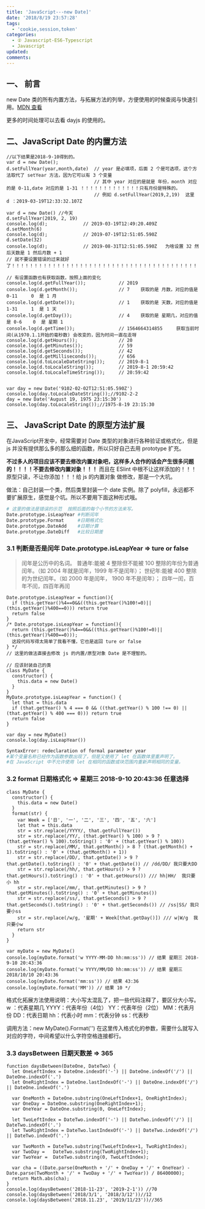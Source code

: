 ```yaml
---
title: 'JavaScript---new Date]'
date: '2018/8/19 23:57:28'
tags:
  - 'cookie,session,token'
categories:
  - ② Javascript-ES6-Typescript
  - Javascript
updated:
comments:
---
```

## 一、 前言

new Date 类的所有内置方法，与拓展方法的列举，方便使用的时候查阅与快速引用。[MDN 查看](https://developer.mozilla.org/en-US/docs/Web/JavaScript/Reference/Global_Objects/Date/setFullYear)

更多的时间处理可以去看 dayjs 的使用的。

## 二、JavaScript Date 的内置方法

```JS
//以下结果是2018-9-10得到的。
var d = new Date();
d.setFullYear(year,month,date)  // year 是必填项，后面 2 个是可选项，这个方法取代了 setYear 方法，因为它可以有 3 个变量
                                // 其中 year 对应的是就是 年份，month 对应的是 0-11,date 对应的是 1-31 ！！！！！！！！！！！！！只有月份是特殊的。
                                // 例如 d.setFullYear(2019,2,19)  这里 d ：2019-03-19T12:33:32.107Z

var d = new Date() //今天
d.setFullYear(2019, 2, 19)
console.log(d);             // 2019-03-19T12:49:20.409Z
d.setMonth(6)
console.log(d);             // 2019-07-19T12:51:05.590Z
d.setDate(32)
console.log(d);             // 2019-08-31T12:51:05.590Z   为啥设置 32 然后天数是 1 然后月数 + 1
// 就不要设置错误的过来就好了！！！！！！！！！！！！！！！！！！！！！！！！！！！！！！！！！！！！！！！！！！！！！

// 有设置函数也有获取函数，按照上面的变化
console.log(d.getFullYear());            // 2019
console.log(d.getMonth());               // 7    获取的是 月数，对应的值是 0-11     0  是 1 月
console.log(d.getDate());                // 1    获取的是 天数，对应的值是 1-31     1  是 1 天
console.log(d.getDay());                 // 4    获取的是 星期几，对应的值是 0-6    0  是 星期 1
console.log(d.getTime());                // 1564664314855     获取当前时间(从1970.1.1开始的毫秒数) 会改变的，因为时间一直在走呀
console.log(d.getHours());               // 20
console.log(d.getMinutes());             // 59
console.log(d.getSeconds());             // 42
console.log(d.getMilliseconds());        // 656
console.log(d.toLocaleDateString());     // 2019-8-1
console.log(d.toLocaleString());         // 2019-8-1 20:59:42
console.log(d.toLocaleTimeString());     // 20:59:42


var day = new Date('9102-02-02T12:51:05.590Z')
console.log(day.toLocaleDateString());//9102-2-2
day = new Date('August 19, 1975 23:15:30')
console.log(day.toLocaleString());//1975-8-19 23:15:30
```

## 三、 JavaScript Date 的原型方法扩展

在JavaScript开发中，经常需要对 Date 类型的对象进行各种验证或格式化，但是 js 并没有提供那么多的那么细的函数，所以只好自己去用 prototype 扩充。

**不过多人的项目应该不要去修改内置对象吧，这样多人合作的话会产生很多问题的！！！！不要去修改内置对象！！！**
而且在 ESlint 中根不让这样添加的！！！原型只读，不让你添加！！！给 js 的内置对象 做修改，那是一个大坑。

做法：自己封装一个类，然后类里封装一个 date 实例。除了 polyfill，永远都不要扩展原生，感觉是个坑。所以不要用下面这种形式哦。

```BASH
# 这里的做法是错误的示范  按照后面的每个小节的方法来写。
Date.prototype.isLeapYear #判断闰年
Date.prototype.Format     #日期格式化
Date.prototype.DateAdd    #日期计算
Date.prototype.DateDiff   #比较日期差
```

### 3.1 判断是否是闰年 Date.prototype.isLeapYear => ture or false

>闰年是公历中的名词。
普通年:能被 4 整除但不能被 100 整除的年份为普通闰年。（如 2004 年就是闰年，1999 年不是闰年）；
世纪年:能被 400 整除的为世纪闰年。（如 2000 年是闰年， 1900 年不是闰年）；
四年一闰，百年不闰，四百年再闰

```JS
Date.prototype.isLeapYear = function(){
  if (this.getYear()%4==0&&((this.getYear()%100!=0)||(this.getYear()%400==0))) return true
  return false
}
/* Date.prototype.isLeapYear = function(){
  return (this.getYear()%4==0&&((this.getYear()%100!=0)||(this.getYear()%400==0)));
  这段代码写得太简单了我看不懂，它也是返回 ture or false
} */
// 这里的做法直接去修改 js 的内置/原型对象 Date 是不理智的。
```

```JS
// 应该封装自己的类
class MyDate {
  constructor() {
    this.data = new Date()
  }
}
MyDate.prototype.isLeapYear = function() {
  let that = this.data
  if (that.getYear() % 4 === 0 && ((that.getYear() % 100 !== 0) || (that.getYear() % 400 === 0))) return true
  return false
}

var day = new MyDate()
console.log(day.isLeapYear())
```

```BASH
SyntaxError: redeclaration of formal parameter year
#某个变量名称已经作为函数参数出现了，但是又使用了 let 在函数体里重声明了。
#在 JavaScript 中不允许使用 let 在相同的函数或块范围内重新声明相同的变量。
```

### 3.2 format 日期格式化 => 星期三 2018-9-10 20:43:36 任意选择

```JS
class MyDate {
  constructor() {
    this.data = new Date()
  }
  format(str) {
    var Week = ['日', '一', '二', '三', '四', '五', '六']
    let that = this.data
    str = str.replace(/YYYY/, that.getFullYear())
    str = str.replace(/YY/, (that.getYear() % 100) > 9 ? (that.getYear() % 100).toString() : '0' + (that.getYear() % 100))
    str = str.replace(/MM/, that.getMonth() > 8 ? (that.getMonth() + 1).toString() : '0' + (that.getMonth() + 1))
    str = str.replace(/DD/, that.getDate() > 9 ? that.getDate().toString() : '0' + that.getDate()) // /dd/DD/ 我只要大DD
    str = str.replace(/hh/, that.getHours() > 9 ? that.getHours().toString() : '0' + that.getHours()) /// hh|HH/  我只要小 hh
    str = str.replace(/mm/, that.getMinutes() > 9 ? that.getMinutes().toString() : '0' + that.getMinutes())
    str = str.replace(/ss/, that.getSeconds() > 9 ? that.getSeconds().toString() : '0' + that.getSeconds()) // /ss|SS/ 我只要小ss
    str = str.replace(/w/g, '星期' + Week[that.getDay()]) /// w|W/g  我只要小w
    return str
  }
}

var myDate = new MyDate()
console.log(myDate.format('w YYYY-MM-DD hh:mm:ss')) // 结果 星期三 2018-9-10 20:43:36
console.log(myDate.format('w YYYY/MM/DD hh:mm:ss')) // 结果 星期三 2018/10/10 20:43:36
console.log(myDate.format('mm:ss')) // 结果 43:36
console.log(myDate.format('MM')) // 结果 10 */
```

格式化拓展方法使用说明：大小写太混乱了，把一些代码注释了，要区分大小写。
w ：代表星期几
YYYY：代表年份（4位）
YY：代表年份（2位）
MM：代表月份
DD：代表日期
hh：代表小时
mm：代表分钟
ss：代表秒

调用方法：new MyDate().Format('') 在这里传入格式化的参数，需要什么就写入对应的字符，中间希望以什么字符空格连接都行。

### 3.3 daysBetween 日期天数差 => 365

```JS
function daysBetween(DateOne, DateTwo) {
  let OneLeftIndex = DateOne.indexOf('-') || DateOne.indexOf('/') || DateOne.indexOf('.')
  let OneRightIndex = DateOne.lastIndexOf('-') || DateOne.indexOf('/') || DateOne.indexOf('.')

  var OneMonth = DateOne.substring(OneLeftIndex+1, OneRightIndex);
  var OneDay = DateOne.substring(OneRightIndex+1);
  var OneYear = DateOne.substring(0, OneLeftIndex);

  let TwoLeftIndex = DateTwo.indexOf('-') || DateTwo.indexOf('/') || DateTwo.indexOf('.')
  let TwoRightIndex = DateTwo.lastIndexOf('-') || DateTwo.indexOf('/') || DateTwo.indexOf('.')

  var TwoMonth = DateTwo.substring(TwoLeftIndex+1, TwoRightIndex);
  var TwoDay =   DateTwo.substring(TwoRightIndex+1);
  var TwoYear =  DateTwo.substring(0, TwoLeftIndex);

  var cha = ((Date.parse(OneMonth + '/' + OneDay + '/' + OneYear) - Date.parse(TwoMonth + '/' + TwoDay + '/' + TwoYear)) / 86400000);
  return Math.abs(cha);
}
console.log(daysBetween('2018-11-23', '2019-2-1')) //70
console.log(daysBetween('2018/3/1', '2018/3/12'))//12
console.log(daysBetween('2018.11.23', '2019/11/23'))//365
```